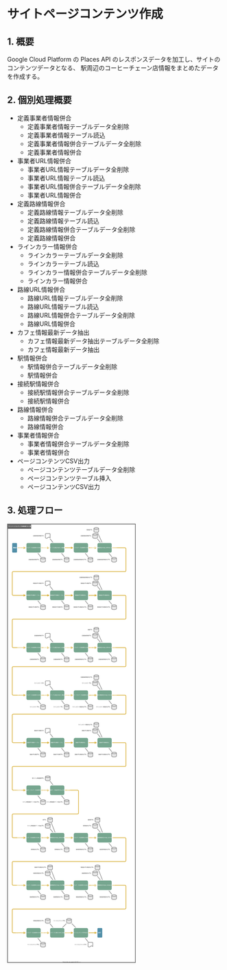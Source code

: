 # サイトページコンテンツ作成

## 1. 概要
Google Cloud Platform の Places API のレスポンスデータを加工し、サイトのコンテンツデータとなる、
駅周辺のコーヒーチェーン店情報をまとめたデータを作成する。


## 2. 個別処理概要

- 定義事業者情報併合
  - 定義事業者情報テーブルデータ全削除
  - 定義事業者情報テーブル読込
  - 定義事業者情報併合テーブルデータ全削除
  - 定義事業者情報併合
- 事業者URL情報併合
  - 事業者URL情報テーブルデータ全削除
  - 事業者URL情報テーブル読込
  - 事業者URL情報併合テーブルデータ全削除
  - 事業者URL情報併合
- 定義路線情報併合
  - 定義路線情報テーブルデータ全削除
  - 定義路線情報テーブル読込
  - 定義路線情報併合テーブルデータ全削除
  - 定義路線情報併合
- ラインカラー情報併合
  - ラインカラーテーブルデータ全削除
  - ラインカラーテーブル読込
  - ラインカラー情報併合テーブルデータ全削除
  - ラインカラー情報併合
- 路線URL情報併合
  - 路線URL情報テーブルデータ全削除
  - 路線URL情報テーブル読込
  - 路線URL情報併合テーブルデータ全削除
  - 路線URL情報併合
- カフェ情報最新データ抽出
  - カフェ情報最新データ抽出テーブルデータ全削除
  - カフェ情報最新データ抽出
- 駅情報併合
  - 駅情報併合テーブルデータ全削除
  - 駅情報併合
- 接続駅情報併合
  - 接続駅情報併合テーブルデータ全削除
  - 接続駅情報併合
- 路線情報併合
  - 路線情報併合テーブルデータ全削除
  - 路線情報併合
- 事業者情報併合
  - 事業者情報併合テーブルデータ全削除
  - 事業者情報併合
- ページコンテンツCSV出力
  - ページコンテンツテーブルデータ全削除
  - ページコンテンツテーブル挿入
  - ページコンテンツCSV出力


## 3. 処理フロー

![](01510203_サイトページコンテンツ作成_処理フロー図.drawio.svg)
